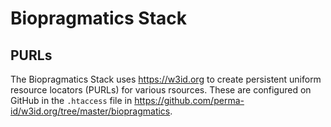 # Biopragmatics Stack

## PURLs

The Biopragmatics Stack uses https://w3id.org to create persistent uniform resource locators (PURLs)
for various rsources. These are configured on GitHub in the `.htaccess` file in
https://github.com/perma-id/w3id.org/tree/master/biopragmatics.
